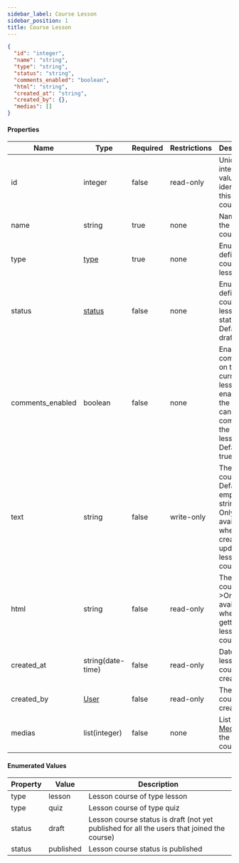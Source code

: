 ```yaml
---
sidebar_label: Course Lesson
sidebar_position: 1
title: Course Lesson
---
```


```json
{
  "id": "integer",
  "name": "string",
  "type": "string",
  "status": "string",
  "comments_enabled": "boolean",
  "html": "string",
  "created_at": "string",
  "created_by": {},
  "medias": []
}
```

#### Properties

| Name             | Type                                                                    | Required | Restrictions | Description                                                                                                        |
|------------------|-------------------------------------------------------------------------|----------|--------------|--------------------------------------------------------------------------------------------------------------------|
| id               | integer                                                                 | false    | read-only    | Unique integer value identifying this lesson course                                                                |                                                                        
| name             | string                                                                  | true     | none         | Name of the lesson course                                                                                          |
| type             | [type](/docs/apireference/v2/schemas/course_lesson#enumerated-values)   | true     | none         | Enum to define the course lesson type                                                                              |
| status           | [status](/docs/apireference/v2/schemas/course_lesson#enumerated-values) | false    | none         | Enum to define the course lesson status.<br/>Default: draft                                                        |                                                                       
| comments_enabled | boolean                                                                 | false    | none         | Enable the comments on the current lesson; if enabled, the users can comment the current lesson.<br/>Default: true |                                                                                                                
| text             | string                                                                  | false    | write-only   | The lesson course text.<br/>Default: empty string.<br/>Only available when creating or updating a lesson course    |
| html             | string                                                                  | false    | read-only    | The lesson course text.<br/>>Only available when getting a lesson course                                           |
| created_at       | string(date-time)                                                       | false    | read-only    | Datetime of lesson course creation                                                                                 |
| created_by       | [User](/docs/apireference/v2/schemas/user)                              | false    | read-only    | The lesson course creator                                                                                          |
| medias           | list(integer)                                                           | false    | none         | List of id of [Media](/docs/apireference/v2/schemas/media) for the lesson course                                   |

#### Enumerated Values

| Property | Value     | Description                                                                                |
|----------|-----------|--------------------------------------------------------------------------------------------|
| type     | lesson    | Lesson course of type lesson                                                               |
| type     | quiz      | Lesson course of type quiz                                                                 |
| status   | draft     | Lesson course status is draft (not yet published for all the users that joined the course) |
| status   | published | Lesson course status is published                                                          |
